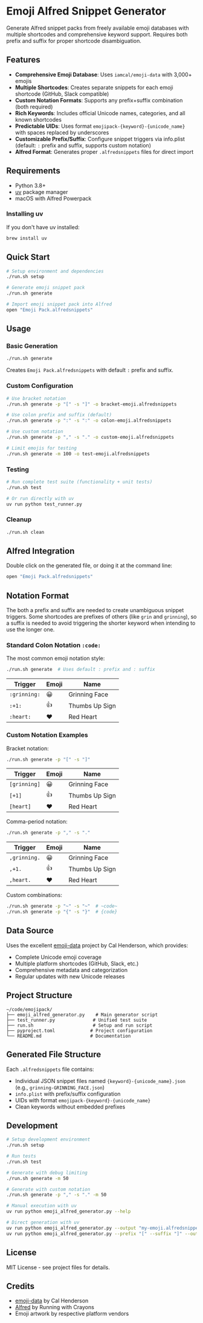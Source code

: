 # Emoji Alfred Snippet Generator

Generate Alfred snippet packs from freely available emoji databases with multiple shortcodes and comprehensive keyword support. Requires both prefix and suffix for proper shortcode disambiguation.

## Features

- **Comprehensive Emoji Database**: Uses `iamcal/emoji-data` with 3,000+ emojis
- **Multiple Shortcodes**: Creates separate snippets for each emoji shortcode (GitHub, Slack compatible)
- **Custom Notation Formats**: Supports any prefix+suffix combination (both required)
- **Rich Keywords**: Includes official Unicode names, categories, and all known shortcodes
- **Predictable UIDs**: Uses format `emojipack-{keyword}-{unicode_name}` with spaces replaced by underscores
- **Customizable Prefix/Suffix**: Configure snippet triggers via info.plist (default: `:` prefix and suffix, supports custom notation)
- **Alfred Format**: Generates proper `.alfredsnippets` files for direct import

## Requirements

- Python 3.8+
- [uv](https://github.com/astral-sh/uv) package manager
- macOS with Alfred Powerpack

### Installing uv

If you don't have uv installed:

```bash
brew install uv
```

## Quick Start

```bash
# Setup environment and dependencies
./run.sh setup

# Generate emoji snippet pack
./run.sh generate

# Import emoji snippet pack into Alfred
open "Emoji Pack.alfredsnippets"
```

## Usage

### Basic Generation

```bash
./run.sh generate
```

Creates `Emoji Pack.alfredsnippets` with default `:` prefix and suffix.

### Custom Configuration

```bash
# Use bracket notation
./run.sh generate -p "[" -s "]" -o bracket-emoji.alfredsnippets

# Use colon prefix and suffix (default)
./run.sh generate -p ":" -s ":" -o colon-emoji.alfredsnippets

# Use custom notation
./run.sh generate -p "," -s "." -o custom-emoji.alfredsnippets

# Limit emojis for testing
./run.sh generate -m 100 -o test-emoji.alfredsnippets
```

### Testing

```bash
# Run complete test suite (functionality + unit tests)
./run.sh test

# Or run directly with uv
uv run python test_runner.py
```

### Cleanup

```bash
./run.sh clean
```

## Alfred Integration

Double click on the generated file, or doing it at the command line:

```bash
open "Emoji Pack.alfredsnippets"
```

## Notation Format

The both a prefix and suffix are needed to create unambiguous snippet triggers.
Some shortcodes are prefixes of others (like `grin` and `grinning`), so a
suffix is needed to avoid triggering the shorter keyword when intending to use
the longer one.

### Standard Colon Notation `:code:`

The most common emoji notation style:

```bash
./run.sh generate  # Uses default : prefix and : suffix
```

| Trigger      | Emoji | Name           |
| ------------ | ----- | -------------- |
| `:grinning:` | 😀    | Grinning Face  |
| `:+1:`       | 👍    | Thumbs Up Sign |
| `:heart:`    | ❤️    | Red Heart      |

### Custom Notation Examples

Bracket notation:

```bash
./run.sh generate -p "[" -s "]"
```

| Trigger      | Emoji | Name           |
| ------------ | ----- | -------------- |
| `[grinning]` | 😀    | Grinning Face  |
| `[+1]`       | 👍    | Thumbs Up Sign |
| `[heart]`    | ❤️    | Red Heart      |

Comma-period notation:

```bash
./run.sh generate -p "," -s "."
```

| Trigger      | Emoji | Name           |
| ------------ | ----- | -------------- |
| `,grinning.` | 😀    | Grinning Face  |
| `,+1.`       | 👍    | Thumbs Up Sign |
| `,heart.`    | ❤️    | Red Heart      |

Custom combinations:

```bash
./run.sh generate -p "~" -s "~"  # ~code~
./run.sh generate -p "{" -s "}"  # {code}
```

## Data Source

Uses the excellent [emoji-data](https://github.com/iamcal/emoji-data) project by Cal Henderson, which provides:

- Complete Unicode emoji coverage
- Multiple platform shortcodes (GitHub, Slack, etc.)
- Comprehensive metadata and categorization
- Regular updates with new Unicode releases

## Project Structure

```
~/code/emojipack/
├── emoji_alfred_generator.py    # Main generator script
├── test_runner.py              # Unified test suite
├── run.sh                      # Setup and run script
├── pyproject.toml             # Project configuration
└── README.md                  # Documentation
```

## Generated File Structure

Each `.alfredsnippets` file contains:

- Individual JSON snippet files named `{keyword}-{unicode_name}.json` (e.g., `grinning-GRINNING_FACE.json`)
- `info.plist` with prefix/suffix configuration
- UIDs with format `emojipack-{keyword}-{unicode_name}`
- Clean keywords without embedded prefixes

## Development

```bash
# Setup development environment
./run.sh setup

# Run tests
./run.sh test

# Generate with debug limiting
./run.sh generate -m 50

# Generate with custom notation
./run.sh generate -p "," -s "." -m 50

# Manual execution with uv
uv run python emoji_alfred_generator.py --help

# Direct generation with uv
uv run python emoji_alfred_generator.py --output "my-emoji.alfredsnippets"
uv run python emoji_alfred_generator.py --prefix "[" --suffix "]" --output "bracket-emoji.alfredsnippets"
```

## License

MIT License - see project files for details.

## Credits

- [emoji-data](https://github.com/iamcal/emoji-data) by Cal Henderson
- [Alfred](https://www.alfredapp.com/) by Running with Crayons
- Emoji artwork by respective platform vendors
